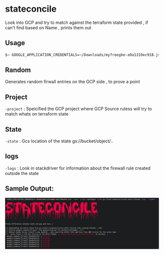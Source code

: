 # stateconcile

Look into GCP and try to match against the terraform state provided ,  if can't find based on Name , prints them out


## Usage
```bash
$> GOOGLE_APPLICATION_CREDENTIALS=~/Downloads/myfreegke-a9a1319ec918.json go run main.go -project myfreegke -state gs://test-stateconcile/terraform.tfstate -random
```
## Random
Generates random firwall entries on the GCP side , to prove a point

## Project
`-project` : Speicified the GCP project where GCP Source ruless will try to match whats on terraform state

## State
`-state` : Gcs location of the state gs://bucket/object/..

## logs
`-logs` : Look in stackdriver for information about the firewall rule created outside the state

## Sample Output:
![stateconcile](/img/output.png)
